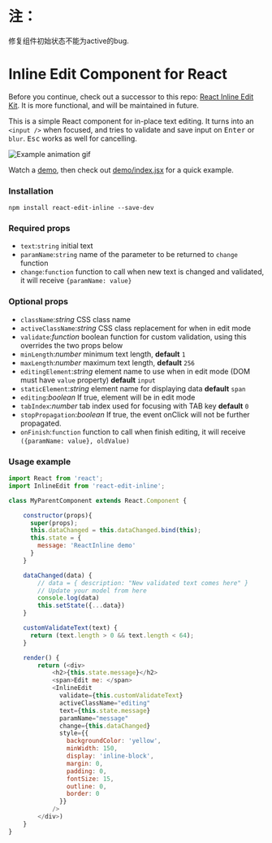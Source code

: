 # 注：

  修复组件初始状态不能为active的bug.
  
# Inline Edit Component for React

Before you continue, check out a successor to this repo: [React Inline Edit Kit](https://github.com/kaivi/riek). It is more functional, and will be maintained in future.

This is a simple React component for in-place text editing. It turns into an `<input />` when focused, and tries to validate and save input on <kbd>Enter</kbd> or `blur`. <kbd>Esc</kbd> works as well for cancelling.

![Example animation gif](http://i.imgur.com/8vig5m1.gif)

Watch a [demo](http://htmlpreview.github.io/?https://github.com/kaivi/ReactInlineEdit/blob/master/demo/index.html), then check out [demo/index.jsx](demo/index.jsx) for a quick example.

### Installation

`npm install react-edit-inline --save-dev`

### Required props
- `text`:`string` initial text
- `paramName`:`string` name of the parameter to be returned to `change` function
- `change`:`function` function to call when new text is changed and validated, it will receive `{paramName: value}`

### Optional props
- `className`:_string_ CSS class name
- `activeClassName`:_string_ CSS class replacement for when in edit mode
- `validate`:_function_ boolean function for custom validation, using this overrides the two props below
- `minLength`:_number_ minimum text length, **default** `1`
- `maxLength`:_number_ maximum text length, **default** `256`
- `editingElement`:_string_ element name to use when in edit mode (DOM must have `value` property) **default** `input`
- `staticElement`:_string_ element name for displaying data **default** `span`
- `editing`:_boolean_ If true, element will be in edit mode
- `tabIndex`:_number_ tab index used for focusing with TAB key **default** `0`
- `stopPropagation`:_boolean_ If true, the event onClick will not be further propagated.
- `onFinish`:`function` function to call when finish editing, it will receive `({paramName: value}, oldValue)`


### Usage example
```javascript
import React from 'react';
import InlineEdit from 'react-edit-inline';

class MyParentComponent extends React.Component {

    constructor(props){
      super(props);
      this.dataChanged = this.dataChanged.bind(this);
      this.state = {
        message: 'ReactInline demo'
      }
    }

    dataChanged(data) {
        // data = { description: "New validated text comes here" }
        // Update your model from here
        console.log(data)
        this.setState({...data})
    }

    customValidateText(text) {
      return (text.length > 0 && text.length < 64);
    }

    render() {
        return (<div>
            <h2>{this.state.message}</h2>
            <span>Edit me: </span>
            <InlineEdit
              validate={this.customValidateText}
              activeClassName="editing"
              text={this.state.message}
              paramName="message"
              change={this.dataChanged}
              style={{
                backgroundColor: 'yellow',
                minWidth: 150,
                display: 'inline-block',
                margin: 0,
                padding: 0,
                fontSize: 15,
                outline: 0,
                border: 0
              }}
            />
        </div>)
    }
}
```

